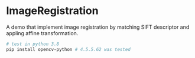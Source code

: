# ImageRegistration
A demo that implement image registration by matching SIFT descriptor and appling affine transformation.

```bash
# test in python 3.8
pip install opencv-python # 4.5.5.62 was tested
```
